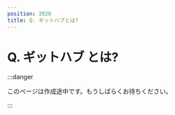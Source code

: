 ```yaml
---
position: 2020
title: Q. ギットハブとは?
---
```


# Q. ギットハブ とは?

:::danger

このページは作成途中です。もうしばらくお待ちください。

:::

